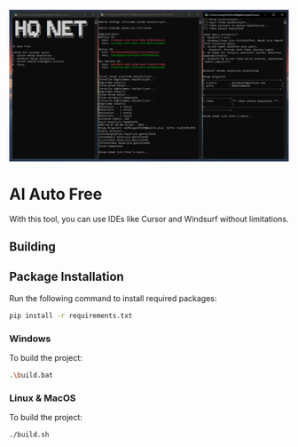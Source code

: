 ![AI Free](ai-free.png)

# AI Auto Free

With this tool, you can use IDEs like Cursor and Windsurf without limitations.

## Building

## Package Installation

Run the following command to install required packages:

```bash
pip install -r requirements.txt
```

### Windows
To build the project:

```bash
.\build.bat
```

### Linux & MacOS
To build the project:

```bash
./build.sh
```
